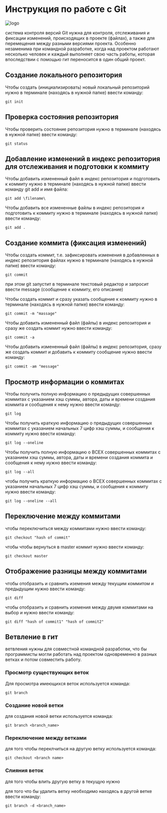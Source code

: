 # **Инструкция по работе с Git**

![logo](1(2).jpg)

система контроля версий Git нужна для контроля, отслеживания и фиксации изменений, происходящих в проекте (файлах), а также для перемещения между разными версиями проекта. Особенно незаменима при командной разработке, когда над проектом работают несколько человек и каждый выполняет свою часть работы, которая впоследствии с помощью гит переносится в один общий проект.

## Создание локального репозитория

Чтобы создать (инициализировать) новый локальный репозиторий нужно в терминале (находясь в нужной папке) ввести команду:

    git init

## Проверка состояния репозитория

Чтобы проверить состояние репозитория нужно в терминале (находясь в нужной папке) ввести команду:

    git status

## Добавление изменений в индекс репозитория для отслеживания и подготовки к коммиту

Чтобы добавить измененный файл в индекс репозитория и подготовить к коммиту нужно в терминале (находясь в нужной папке) ввести команду git add и имя файла:

    git add \filename\

Чтобы добавить все измененные файлы в индекс репозитория и подготовить к коммиту нужно в терминале (находясь в нужной папке) ввести команду:

    git add .

## Создание коммита (фиксация изменений)

Чтобы создать коммит, т.е. зафиксировать изменения в добавленных в индекс репозитория файлах нужно в терминале (находясь в нужной папке) ввести команду:

    git commit

при этом git запустит в терминале текстовый редактор и запросит ввести message (сообщение к коммиту, его описание)

Чтобы создать коммит и сразу указать сообщение к коммиту нужно в терминале (находясь в нужной папке) ввести команду:

    git commit -m "massage"

Чтобы добавить измененный файл (файлы) в индекс репозитория и сразу же создать коммит нужно  ввести команду:

    git commit -a

Чтобы добавить измененный файл (файлы) в индекс репозитория, сразу же создать коммит и добавить к коммиту сообщение нужно ввести команду:

    git commit -am "message"

## Просмотр информации о коммитах

Чтобы получить полную информацию о предыдущих совершенных коммитах с указанием хэш суммы, автора, даты и времени создания коммита и сообщения к нему нужно ввести команду:

    git log

Чтобы получить краткую информацию о предыдущих совершенных коммитах с указанием начальных 7 цифр хэш суммы, и сообщения к коммиту нужно ввести команду:

    git log --oneline

Чтобы получить полную информацию о ВСЕХ совершенных коммитах с указанием хэш суммы, автора, даты и времени создания коммита и сообщения к нему нужно ввести команду:

    git log --all

чтобы получить краткую информацию о ВСЕХ совершенных коммитах с указанием начальных 7 цифр хэш суммы, и сообщения к коммиту нужно ввести команду:

    git log --oneline --all

## Переключение между коммитами

чтобы переключиться между коммитами нужно ввести команду:

    git checkout "hash of commit"

чтобы чтобы вернуться в master коммит нужно ввести команду:

    git checkout master

## Отображение разницы между коммитами

чтобы отобразить и сравнить иземения между текущим коммитом и предыдущим нужно ввести команду:

    git diff

чтобы отобразить и сравнить иземения между двумя коммитами на выбор и нужно ввести команду:

    git diff "hash of commit1" "hash of commit2"   

## Ветвление в гит 

ветвления нужны для совместной командной разработки, что бы программисты могли работать над проектом одновременно в разных ветках и потом совместить работу.

### Просмотр существующих веток

Для просмотра имеющихся веток используется команда:

    git branch

### Создание новой ветки

для создания новой ветки используется команда:

    git branch <branch_name>

### Переключение между ветками

для того чтобы переклчиться на другую ветку используется команда:

    git checkout <branch name>

### Слияния веток

для того чтобы влить другую ветку в текущую нужно

для того что бы удалить ветку необходимо находясь в другой ветке ввести команду:

    git branch -d <branch_name>